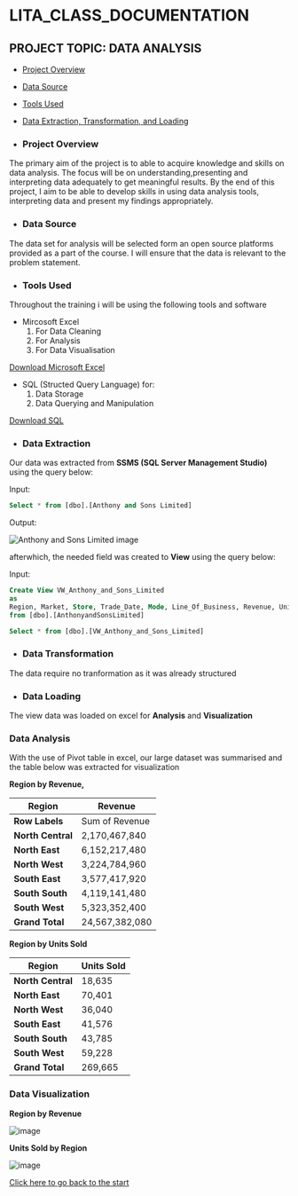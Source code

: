 # LITA_CLASS_DOCUMENTATION
## PROJECT TOPIC: DATA ANALYSIS
   - [Project Overview](#Project-Overview)
   
   - [Data Source](#Data-Source)

   - [Tools Used](#Tools-Used)
 
   - [Data Extraction, Transformation, and Loading](#Data-Extraction-Transformation-and-Loading)
 
- ### Project Overview
The primary aim of the project is to able to acquire knowledge and skills on data analysis. The focus will be on understanding,presenting and interpreting data adequately to get meaningful results. By the end of this project, I aim to be able to develop skills in using data analysis tools, interpreting data and present my findings appropriately.
 
- ### Data Source
The data set for analysis will be selected form an open source platforms provided as a part of the course. I will ensure that the data is relevant to the problem statement.

- ### Tools Used
Throughout the training i will be using the following tools and software

- Mircosoft Excel
  1. For Data Cleaning
  2. For Analysis
  3. For Data Visualisation
   
[Download Microsoft Excel](https://microsoft-excel-2016.en.download.it/#google_vignette)
    
- SQL (Structed Query Language) for:
   1. Data Storage
   2. Data Querying and Manipulation
    
[Download SQL](https://www.microsoft.com/en-us/sql-server/sql-server-downloads)

- ### Data Extraction

Our data was extracted from **SSMS (SQL Server Management Studio)** using the query below:

Input:
```SQL 
Select * from [dbo].[Anthony and Sons Limited]
```

Output:

![Anthony and Sons Limited image](https://github.com/user-attachments/assets/b1298dfa-464a-42f2-9643-0f3dc57995fb)

afterwhich, the needed field was created to **View** using the query below:

Input:
```SQL 
Create View VW_Anthony_and_Sons_Limited
as
Region, Market, Store, Trade_Date, Mode, Line_Of_Business, Revenue, Units_Sold, Transaction_Category
from [dbo].[AnthonyandSonsLimited]
```

```SQL
Select * from [dbo].[VW_Anthony_and_Sons_Limited]
```

- ### Data Transformation

The data require no tranformation as it was already structured

- ### Data Loading

The view data was loaded on excel for **Analysis** and **Visualization**

### Data Analysis

With the use of Pivot table in excel, our large dataset was summarised and the table below was extracted for visualization

**Region by Revenue,**	

   |**Region**|**Revenue**|
|--------------|-----------------|
|**Row Labels**|Sum of Revenue| 
|**North Central**|2,170,467,840|
|**North East**|6,152,217,480|
|**North West**|3,224,784,960|
|**South East**|3,577,417,920|
|**South South**|4,119,141,480|
|**South West**|5,323,352,400|
|**Grand Total**|24,567,382,080|

**Region by Units Sold**

   |**Region**|**Units Sold**|
|--------------|--------------| 
|**North Central**|18,635|
|**North East**|70,401|
|**North West**|36,040|
|**South East**|41,576|
|**South South**|43,785|
|**South West**|59,228|
|**Grand Total**|269,665|

### Data Visualization

**Region by Revenue**

![image](https://github.com/user-attachments/assets/6d2ebf86-e425-4e2c-a69a-5ceb34a573be)

**Units Sold by Region**

![image](https://github.com/user-attachments/assets/d783c9bf-5fe9-4f17-a369-1e66d0eb5d0c)

[Click here to go back to the start](#LITA_CLASS_DOCUMENTATION)
